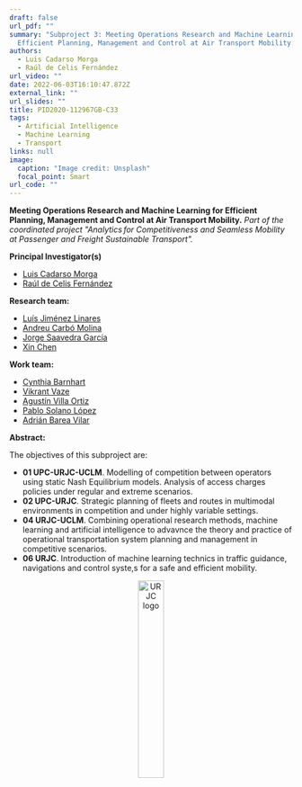```yaml
---
draft: false
url_pdf: ""
summary: "Subproject 3: Meeting Operations Research and Machine Learning for
  Efficient Planning, Management and Control at Air Transport Mobility."
authors:
  - Luis Cadarso Morga
  - Raúl de Celis Fernández
url_video: ""
date: 2022-06-03T16:10:47.872Z
external_link: ""
url_slides: ""
title: PID2020-112967GB-C33
tags:
  - Artificial Intelligence
  - Machine Learning
  - Transport
links: null
image:
  caption: "Image credit: Unsplash"
  focal_point: Smart
url_code: ""
---
```

**Meeting Operations Research and Machine Learning for Efficient Planning, Management and Control at Air Transport Mobility.**
*Part of the coordinated project "Analytics for Competitiveness and Seamless Mobility at Passenger and Freight Sustainable Transport".*

**Principal Investigator(s)**

* [Luis Cadarso Morga](/author/luis-cadarso-morga/)
* [Raúl de Celis Fernández](/author/raul-de-celis-fernandez/)

**Research team:**

* [Luís Jiménez Linares](/author/luis-jimenez-linares)
* [Andreu Carbó Molina](/author/andreu-carbo-molina)
* [Jorge Saavedra García](/author/jorge-saavedra-garcia)
* [Xin Chen](/author/xin-chen)

**Work team:**

* [Cynthia Barnhart](/author/cynthia-barnhart)
* [Vikrant Vaze](/author/vikrant-vaze)
* [Agustín Villa Ortiz](/author/agustin-villa-ortiz)
* [Pablo Solano López](/author/pablo-solano-lopez)
* [Adrián Barea Vilar](/author/adrian-barea-vilar)

**Abstract:**

The objectives of this subproject are:

* **01 UPC-URJC-UCLM**. Modelling of competition between operators using static Nash Equilibrium models. Analysis of access charges policies under regular and extreme scenarios.
* **02 UPC-URJC**. Strategic planning of fleets and routes in multimodal environments in competition and under highly variable settings.
* **04 URJC-UCLM**. Combining operational research methods, machine learning and artificial intelligence to advavnce the theory and practice of operational transportation system planning and management in competitive scenarios.
* **06 URJC**. Introduction of machine learning technics in traffic guidance, navigations and control syste,s for a safe and efficient mobility.

<center><a href="https://www.urjc.es" target="_blank"><img src="/files/images/URJC.png" alt="URJC logo" style="display:inline-block;width:30%;height:auto;"></a></center>
